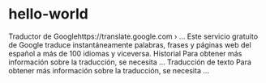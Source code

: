 # hello-world



Traductor de Googlehttps://translate.google.com › ...
Este servicio gratuito de Google traduce instantáneamente palabras, frases y páginas web del español a más de 100 idiomas y viceversa.
Historial
Para obtener más información sobre la traducción, se necesita ...
Traducción de texto
Para obtener más información sobre la traducción, se necesita ...
